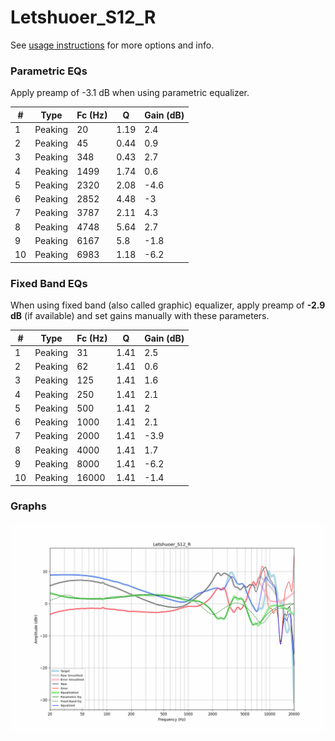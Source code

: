 # Letshuoer_S12_R
See [usage instructions](https://github.com/jaakkopasanen/AutoEq#usage) for more options and info.

### Parametric EQs
Apply preamp of -3.1 dB when using parametric equalizer.

|   # | Type    |   Fc (Hz) |    Q |   Gain (dB) |
|-----|---------|-----------|------|-------------|
|   1 | Peaking |        20 | 1.19 |         2.4 |
|   2 | Peaking |        45 | 0.44 |         0.9 |
|   3 | Peaking |       348 | 0.43 |         2.7 |
|   4 | Peaking |      1499 | 1.74 |         0.6 |
|   5 | Peaking |      2320 | 2.08 |        -4.6 |
|   6 | Peaking |      2852 | 4.48 |        -3   |
|   7 | Peaking |      3787 | 2.11 |         4.3 |
|   8 | Peaking |      4748 | 5.64 |         2.7 |
|   9 | Peaking |      6167 | 5.8  |        -1.8 |
|  10 | Peaking |      6983 | 1.18 |        -6.2 |

### Fixed Band EQs
When using fixed band (also called graphic) equalizer, apply preamp of **-2.9 dB** (if available) and set gains manually with these parameters.

|   # | Type    |   Fc (Hz) |    Q |   Gain (dB) |
|-----|---------|-----------|------|-------------|
|   1 | Peaking |        31 | 1.41 |         2.5 |
|   2 | Peaking |        62 | 1.41 |         0.6 |
|   3 | Peaking |       125 | 1.41 |         1.6 |
|   4 | Peaking |       250 | 1.41 |         2.1 |
|   5 | Peaking |       500 | 1.41 |         2   |
|   6 | Peaking |      1000 | 1.41 |         2.1 |
|   7 | Peaking |      2000 | 1.41 |        -3.9 |
|   8 | Peaking |      4000 | 1.41 |         1.7 |
|   9 | Peaking |      8000 | 1.41 |        -6.2 |
|  10 | Peaking |     16000 | 1.41 |        -1.4 |

### Graphs
![](./Letshuoer_S12_R.png)
